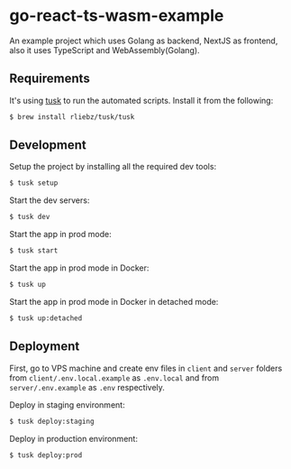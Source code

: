 # go-react-ts-wasm-example

An example project which uses Golang as backend, NextJS as frontend, also it uses TypeScript and WebAssembly(Golang).

## Requirements

It's using [tusk](https://github.com/rliebz/tusk) to run the automated scripts. Install it from the following:

```sh
$ brew install rliebz/tusk/tusk
```

## Development

Setup the project by installing all the required dev tools:

```sh
$ tusk setup
```

Start the dev servers:

```sh
$ tusk dev
```

Start the app in prod mode:

```sh
$ tusk start
```

Start the app in prod mode in Docker:

```sh
$ tusk up
```

Start the app in prod mode in Docker in detached mode:

```sh
$ tusk up:detached
```

## Deployment

First, go to VPS machine and create env files in `client` and `server` folders from `client/.env.local.example` as `.env.local` and from `server/.env.example` as `.env` respectively.

Deploy in staging environment:

```sh
$ tusk deploy:staging
```

Deploy in production environment:

```sh
$ tusk deploy:prod
```